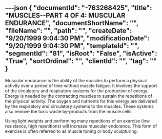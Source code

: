 ---json
{
  "documentId": "-763268425",
  "title": "MUSCLES--PART 4 OF 4: MUSCULAR ENDURANCE",
  "documentShortName": "",
  "fileName": "",
  "path": "",
  "createDate": "9/20/1999 9:04:30 PM",
  "modificationDate": "9/20/1999 9:04:30 PM",
  "templateId": "",
  "segmentId": "81",
  "isRoot": "False",
  "isActive": "True",
  "sortOrdinal": "",
  "clientId": "",
  "tag": ""
}
---

Muscular endurance is the ability of the muscles to perform a physical activity over a period of time without muscle fatigue. It involves the support of the circulatory and respiratory systems for the production of energy. Energy is needed by the contracting muscles to sustain the repetitions of the physical activity. The oxygen and nutrients for this energy are delivered by the respiratory and circulatory systems to the muscles. These systems also remove the toxic waste by-products from the muscle cells. 

Using light weights and performing many repetitions of an exercise (low resistance, high repetitions) will increase muscular endurance. This form of exercise is often referred to as muscle toning or body sculpturing.
